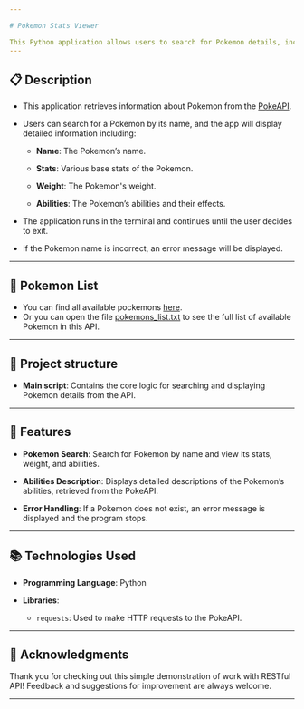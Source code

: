 ```yaml
---

# Pokemon Stats Viewer

This Python application allows users to search for Pokemon details, including stats, weight, and abilities, using the PokeAPI. Users can search for any Pokemon and view its stats, abilities, and their effects.
---
```


## 📋 Description

* This application retrieves information about Pokemon from the [PokeAPI](https://pokeapi.co/).

* Users can search for a Pokemon by its name, and the app will display detailed information including:

  * **Name**: The Pokemon’s name.
  
  * **Stats**: Various base stats of the Pokemon.
  
  * **Weight**: The Pokemon's weight.
  
  * **Abilities**: The Pokemon’s abilities and their effects.

* The application runs in the terminal and continues until the user decides to exit.

* If the Pokemon name is incorrect, an error message will be displayed.

---
## 🐾 Pokemon List
* You can find all available pockemons [here](https://pokeapi.co/api/v2/pokemon?limit=100000&offset=0).
* Or you can open the file [pokemons_list.txt](./pokemons_list.txt) to see the full list of available Pokemon in this API.
---

## 📑 Project structure

* **Main script**: Contains the core logic for searching and displaying Pokemon details from the API.

---

## 🚀 Features

* **Pokemon Search**: Search for Pokemon by name and view its stats, weight, and abilities.

* **Abilities Description**: Displays detailed descriptions of the Pokemon’s abilities, retrieved from the PokeAPI.

* **Error Handling**: If a Pokemon does not exist, an error message is displayed and the program stops.

---

## 📚 Technologies Used

* **Programming Language**: Python

* **Libraries**:
  * `requests`: Used to make HTTP requests to the PokeAPI.
  
---

## 🙏 Acknowledgments

Thank you for checking out this simple demonstration of work with RESTful API! Feedback and suggestions for improvement are always welcome.

---
